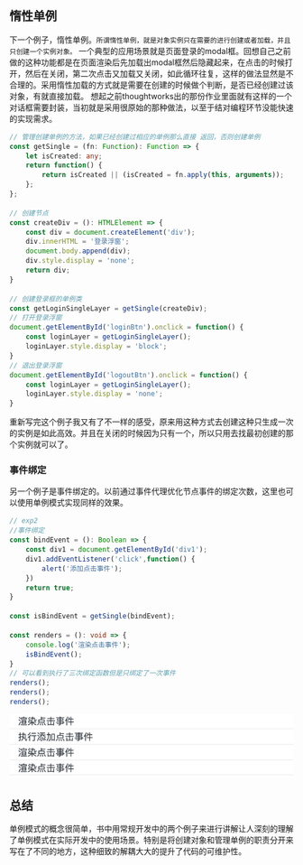 ## 惰性单例
下一个例子，惰性单例。``所谓惰性单例，就是对象实例只在需要的进行创建或者加载，并且只创建一个实例对象。``
一个典型的应用场景就是页面登录的modal框。回想自己之前做的这种功能都是在页面渲染后先加载出modal框然后隐藏起来，在点击的时候打开，然后在关闭，第二次点击又加载又关闭，如此循环往复，这样的做法显然是不合理的。采用惰性加载的方式就是需要在创建的时候做个判断，是否已经创建过该对象，有就直接加载。
想起之前thoughtworks出的那份作业里面就有这样的一个对话框需要封装，当初就是采用很原始的那种做法，以至于结对编程环节没能快速的实现需求。
```typescript
// 管理创建单例的方法，如果已经创建过相应的单例那么直接 返回，否则创建单例
const getSingle = (fn: Function): Function => {
    let isCreated: any;
    return function() {
        return isCreated || (isCreated = fn.apply(this, arguments));
    };
};

// 创建节点
const createDiv = (): HTMLElement => {
    const div = document.createElement('div');
    div.innerHTML = '登录浮窗';
    document.body.append(div);
    div.style.display = 'none';
    return div;
}

// 创建登录框的单例类
const getLoginSingleLayer = getSingle(createDiv);
// 打开登录浮窗
document.getElementById('loginBtn').onclick = function() {
    const loginLayer = getLoginSingleLayer();
    loginLayer.style.display = 'block';
}
// 退出登录浮窗
document.getElementById('logoutBtn').onclick = function() {
    const loginLayer = getLoginSingleLayer();
    loginLayer.style.display = 'none';
}
```
重新写完这个例子我又有了不一样的感受，原来用这种方式去创建这种只生成一次的实例是如此高效。并且在关闭的时候因为只有一个，所以只用去找最初创建的那个实例就可以了。

### 事件绑定
另一个例子是事件绑定的。以前通过事件代理优化节点事件的绑定次数，这里也可以使用单例模式实现同样的效果。
```typescript
// exp2
//事件绑定
const bindEvent = (): Boolean => {
    const div1 = document.getElementById('div1');
    div1.addEventListener('click',function() {
        alert('添加点击事件');
    })
    return true;
}

const isBindEvent = getSingle(bindEvent);

const renders = (): void => {
    console.log('渲染点击事件');
    isBindEvent();
}
// 可以看到执行了三次绑定函数但是只绑定了一次事件
renders();
renders();
renders();
```
<img src='./eventBind.png' />

## 总结
单例模式的概念很简单，书中用常规开发中的两个例子来进行讲解让人深刻的理解了单例模式在实际开发中的使用场景。特别是将创建对象和管理单例的职责分开来写在了不同的地方，这种细致的解耦大大的提升了代码的可维护性。